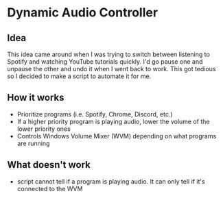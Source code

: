 # Dynamic Audio Controller

## Idea
This idea came around when I was trying to switch between listening to Spotify and watching YouTube tutorials quickly. I'd go pause one and unpause the other and undo it when I went back to work. This got tedious so I decided to make a script to automate it for me.


## How it works
* Prioritize programs (i.e. Spotify, Chrome, Discord, etc.)
* If a higher priority program is playing audio, lower the volume of the lower priority ones
* Controls Windows Volume Mixer (WVM) depending on what programs are running

## What doesn't work
* script cannot tell if a program is playing audio. It can only tell if it's connected to the WVM
